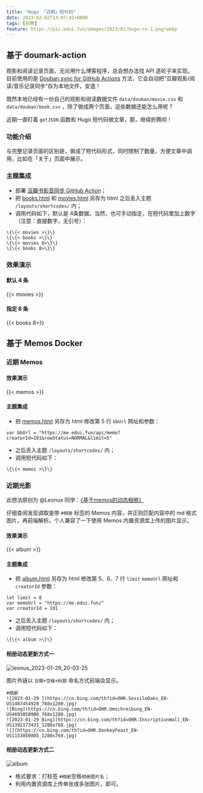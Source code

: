 ```yaml
---
title: "Hugo 「近期」短代码"
date: 2023-02-02T13:07:42+0800
tags: [折腾]
feature: https://pic.edui.fun/images/2023/01/hugo-re-1.png!webp
---
```


## 基于 doumark-action

观影和阅读记录页面，无论用什么博客程序，总会想办法找 API 造轮子来实现。目前使用的是 [Douban sync for GitHub Actions](https://github.com/lizheming/doumark-action) 方法，它会自动把“豆瓣观影/阅读/音乐记录同步”存为本地文件，安逸！

既然本地已经有一份自己的观影和阅读数据文件 `data/douban/movie.csv` 和  `data/douban/book.csv` ，除了做成两个页面，这些数据还能怎么用呢？

<!--more-->

近期一直盯着 `getJSON` 函数和 Hugo 短代码做文章，那，继续折腾呗！

### 功能介绍

与完整记录页面的区别是，做成了短代码形式，同时限制了数量，方便文章中调用，比如在「关于」页面中展示。

### 主题集成

- 部署 [豆瓣书影音同步 GitHub Action](https://imnerd.org/doumark.html)；
- 把 [books.html](https://github.com/lmm214/immmmm/blob/master/themes/hello-friend/layouts/shortcodes/books.html) 和 [movies.html](https://github.com/lmm214/immmmm/blob/master/themes/hello-friend/layouts/shortcodes/movies.html) 另存为 html 之后丢入主题 `/layouts/shortcodes/` 内；
- 调用代码如下，默认是 4条数据。当然，也可手动指定，在短代码里加上数字（注意：直接数字，无引号）：

```
\{\{< movies >\}\}
\{\{< books >\}\}
\{\{< movies 8>\}\}
\{\{< books 8>\}\}
```

### 效果演示

#### 默认 4 条

{{< movies >}}

#### 指定 8 条

{{< books 8>}}

## 基于 Memos Docker

### 近期 Memos

#### 效果演示

{{< memos >}}

#### 主题集成

- 把 [memos.html](https://github.com/lmm214/immmmm/blob/master/themes/hello-friend/layouts/shortcodes/memos.html) 另存为 html 修改第 5 行 `bbUrl` 网址和参数：

```
var bbUrl = "https://me.edui.fun/api/memo?creatorId=101&rowStatus=NORMAL&limit=5"
```

- 之后丢入主题 `/layouts/shortcodes/` 内；
- 调用短代码如下：

```
\{\{< memos >\}\}
```

### 近期光影

此想法原创为 @Leonus 同学：[《基于memos的动态相册》](https://blog.leonus.cn/2023/photos.html)

仔细查阅发现调取是带 `#相册` 标签的 Memos 内容，并正则匹配内容中的 md 格式图片，再前端解析。个人兼容了一下使用 Memos 内置资源库上传的图片显示。

#### 效果演示

{{< album >}}

#### 主题集成

- 把 [album.html](https://github.com/lmm214/immmmm/blob/master/themes/hello-friend/layouts/shortcodes/album.html) 另存为 html 修改第 5、6、7 行 `limit` `memoUrl` 网址和 `creatorId` 参数：

```
let limit = 8
var memoUrl = "https://me.edui.fun/"
var creatorId = 101
```

- 之后丢入主题 `/layouts/shortcodes/` 内；
- 调用短代码如下：

```
\{\{< album >\}\}
```

#### 相册动态更新方式一

![leonus_2023-01-29_20-03-25](https://pic.edui.fun/images/2023/01/leonus_2023-01-29_20-03-25.png!webp)

图片外链以 `日期+空格+标题` 命名方式前端会显示。

```
#相册 
![2023-01-29 ](https://cn.bing.com/th?id=OHR.SessileOaks_EN-US1487454928_768x1280.jpg)
![Bing](https://cn.bing.com/th?id=OHR.Umschreibung_EN-US4693850900_768x1280.jpg)
![2023-01-29 Bing](https://cn.bing.com/th?id=OHR.InscriptionWall_EN-US1392173431_1280x768.jpg)
![](https://cn.bing.com/th?id=OHR.DonkeyFeast_EN-US1153850805_1280x768.jpg)
```

#### 相册动态更新方式二

![album](https://pic.edui.fun/images/2023/01/album.png)

- 格式要求：打标签 `#相册`空格`相册图片名`；
- 利用内置资源库上传单张或多张图片，即可。